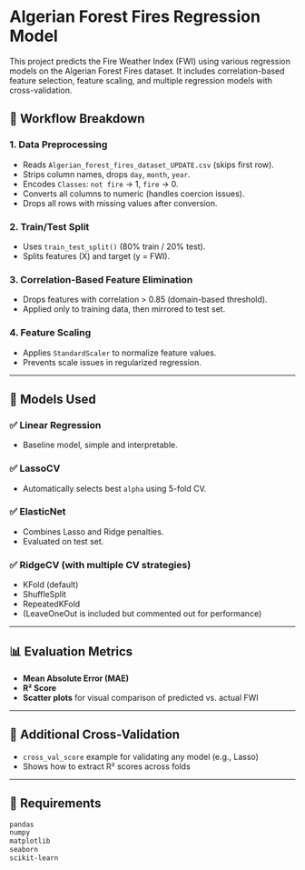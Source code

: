 # Algerian Forest Fires Regression Model

This project predicts the Fire Weather Index (FWI) using various regression models on the Algerian Forest Fires dataset. It includes correlation-based feature selection, feature scaling, and multiple regression models with cross-validation.

## 🔧 Workflow Breakdown

### 1. Data Preprocessing
- Reads `Algerian_forest_fires_dataset_UPDATE.csv` (skips first row).
- Strips column names, drops `day`, `month`, `year`.
- Encodes `Classes`: `not fire` → 1, `fire` → 0.
- Converts all columns to numeric (handles coercion issues).
- Drops all rows with missing values after conversion.

### 2. Train/Test Split
- Uses `train_test_split()` (80% train / 20% test).
- Splits features (X) and target (y = FWI).

### 3. Correlation-Based Feature Elimination
- Drops features with correlation > 0.85 (domain-based threshold).
- Applied only to training data, then mirrored to test set.

### 4. Feature Scaling
- Applies `StandardScaler` to normalize feature values.
- Prevents scale issues in regularized regression.

---

## 🤖 Models Used

### ✅ Linear Regression
- Baseline model, simple and interpretable.

### ✅ LassoCV
- Automatically selects best `alpha` using 5-fold CV.

### ✅ ElasticNet
- Combines Lasso and Ridge penalties.
- Evaluated on test set.

### ✅ RidgeCV (with multiple CV strategies)
- KFold (default)
- ShuffleSplit
- RepeatedKFold
- (LeaveOneOut is included but commented out for performance)

---

## 📊 Evaluation Metrics
- **Mean Absolute Error (MAE)**
- **R² Score**
- **Scatter plots** for visual comparison of predicted vs. actual FWI

---

## 🧪 Additional Cross-Validation
- `cross_val_score` example for validating any model (e.g., Lasso)
- Shows how to extract R² scores across folds

---

## 🚀 Requirements
```bash
pandas
numpy
matplotlib
seaborn
scikit-learn
